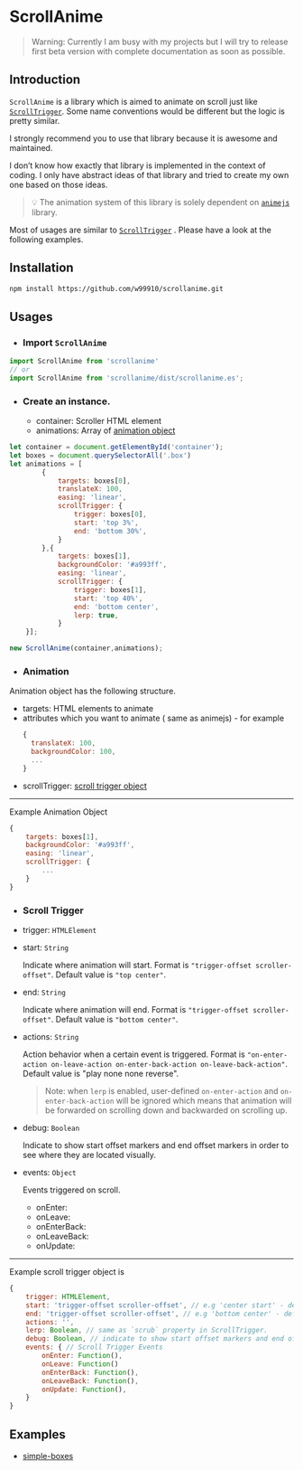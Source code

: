 # ScrollAnime

> Warning: Currently I am busy with my projects but I will try to release first beta version with complete documentation as soon as possible. 

## Introduction

`ScrollAnime` is a library which is aimed to animate on scroll just like [`ScrollTrigger`](https://gsap.com/docs/v3/Plugins/ScrollTrigger/). Some name conventions would be different but the logic is pretty similar. 

I strongly recommend you to use that library because it is awesome and maintained. 

I don’t know how exactly that library is implemented in the context of coding. I only have abstract ideas of that library and tried to create my own one based on those ideas.

> 💡 The animation system of this library is solely dependent on [`animejs`](https://animejs.com/) library.

Most of usages are similar to [`ScrollTrigger`](https://gsap.com/docs/v3/Plugins/ScrollTrigger/) . Please have a look at the following examples.

## Installation

```bash
npm install https://github.com/w99910/scrollanime.git
```

## Usages

- ### Import `ScrollAnime` 
```js
import ScrollAnime from 'scrollanime' 
// or 
import ScrollAnime from 'scrollanime/dist/scrollanime.es';
```

- ### Create an instance. 
  - container: Scroller HTML element
  - animations: Array of [animation object](#animation)

```js
let container = document.getElementById('container');
let boxes = document.querySelectorAll('.box')
let animations = [
        {
            targets: boxes[0],
            translateX: 100,
            easing: 'linear',
            scrollTrigger: {
                trigger: boxes[0],
                start: 'top 3%',
                end: 'bottom 30%',
            }
        },{
            targets: boxes[1],
            backgroundColor: '#a993ff',
            easing: 'linear',
            scrollTrigger: {
                trigger: boxes[1],
                start: 'top 40%',
                end: 'bottom center',
                lerp: true,
            }
    }];

new ScrollAnime(container,animations);
```
- ### Animation
Animation object has the following structure.
- targets: HTML elements to animate
- attributes which you want to animate ( same as animejs) - for example 
  ```js
  {
    translateX: 100,
    backgroundColor: 100,
    ...
  }
  ```
- scrollTrigger: [scroll trigger object](#scroll-trigger)
---
Example Animation Object
```js
{
    targets: boxes[1],
    backgroundColor: '#a993ff',
    easing: 'linear',
    scrollTrigger: {
        ...
    }
}
```

- ### Scroll Trigger

- trigger: `HTMLElement`
  
- start: `String`

  Indicate where animation will start. 
  Format is `"trigger-offset scroller-offset"`.
  Default value is `"top center"`.

- end: `String`

  Indicate where animation will end. 
  Format is `"trigger-offset scroller-offset"`.
  Default value is `"bottom center"`.

- actions: `String`

  Action behavior when a certain event is triggered. Format is `"on-enter-action on-leave-action on-enter-back-action on-leave-back-action"`. Default value is "play none none reverse".
  > Note: when `lerp` is enabled, user-defined `on-enter-action` and `on-enter-back-action` will be ignored which means that animation will be forwarded on scrolling down and backwarded on scrolling up.

- debug: `Boolean`

  Indicate to show start offset markers and end offset markers in order to see where they are located visually. 

- events: `Object`

  Events triggered on scroll.
  - onEnter: 
  - onLeave: 
  - onEnterBack:
  - onLeaveBack:
  - onUpdate:
---
Example scroll trigger object is
```js
{
    trigger: HTMLElement,
    start: 'trigger-offset scroller-offset', // e.g 'center start' - default value is 'top center',
    end: 'trigger-offset scroller-offset', // e.g 'bottom center' - default value is 'bottom center'
    actions: '',
    lerp: Boolean, // same as `scrub` property in ScrollTrigger.
    debug: Boolean, // indicate to show start offset markers and end offset markers. 
    events: { // Scroll Trigger Events
        onEnter: Function(), 
        onLeave: Function()
        onEnterBack: Function(),
        onLeaveBack: Function(),
        onUpdate: Function(),
    }
}
```

## Examples

- [simple-boxes](./examples/simple-boxes.html)
